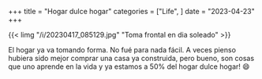 +++
title = "Hogar dulce hogar"
categories = ["Life", ]
date = "2023-04-23"
+++

{{< limg "/i/20230417_085129.jpg" "Toma frontal en dia soleado" >}}

El hogar ya va tomando forma. No fué para nada fácil. A veces pienso hubiera sido mejor comprar una casa ya construida, pero bueno, son cosas que uno aprende en la vida y ya estamos a 50% del hogar dulce hogar! :smile:
